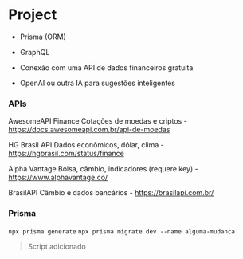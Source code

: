 # Project

- Prisma (ORM)

- GraphQL

- Conexão com uma API de dados financeiros gratuita

- OpenAI ou outra IA para sugestões inteligentes

### APIs

AwesomeAPI Finance	Cotações de moedas e criptos -https://docs.awesomeapi.com.br/api-de-moedas

HG Brasil API	Dados econômicos, dólar, clima - https://hgbrasil.com/status/finance

Alpha Vantage	Bolsa, câmbio, indicadores (requere key) - https://www.alphavantage.co/

BrasilAPI	Câmbio e dados bancários - https://brasilapi.com.br/

### Prisma

```npx prisma generate```
```npx prisma migrate dev --name alguma-mudanca```

> Script adicionado